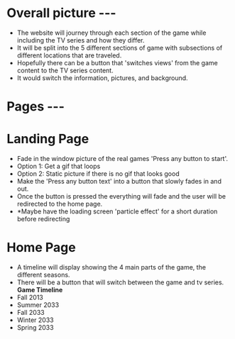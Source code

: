 # Overall picture ---
- The website will journey through each section of the game while including the TV series and how they differ.
- It will be split into the 5 different sections of game with subsections of different locations that are traveled.
- Hopefully there can be a button that 'switches views' from the game content to the TV series content.
- It would switch the information, pictures, and background.

# Pages ---
# Landing Page
- Fade in the window picture of the real games 'Press any button to start'.
- Option 1: Get a gif that loops
- Option 2: Static picture if there is no gif that looks good
- Make the 'Press any button text' into a button that slowly fades in and out.
- Once the button is pressed the everything will fade and the user will be redirected to the home page. 
- *Maybe have the loading screen 'particle effect' for a short duration before redirecting

# Home Page
- A timeline will display showing the 4 main parts of the game, the different seasons. 
- There will be a button that will switch between the game and tv series.
**Game Timeline**
- Fall 2013
- Summer 2033
- Fall 2033
- Winter 2033
- Spring 2033